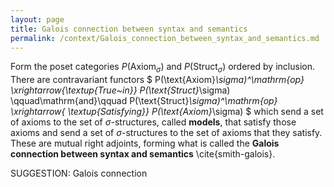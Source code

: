 ```yaml
---
layout: page
title: Galois connection between syntax and semantics
permalink: /context/Galois_connection_between_syntax_and_semantics.md
---
```

Form the poset categories $P(\text{Axiom}_\sigma)$ and $P(\text{Struct}_\sigma)$ ordered by inclusion. There are contravariant functors
$ P(\text{Axiom}_\sigma)^\mathrm{op} \xrightarrow{\textup{True~in}} P(\text{Struct}_\sigma) \qquad\mathrm{and}\qquad  P(\text{Struct}_\sigma)^\mathrm{op} \xrightarrow{ \textup{Satisfying}} P(\text{Axiom}_\sigma) $ which send a set of axioms to the set of $\sigma$-structures, called **models**, that satisfy those axioms and send a set of $\sigma$-structures to the set of axioms that they satisfy.  These are mutual right adjoints, forming what is called the **Galois connection between syntax and semantics** \cite{smith-galois}.


SUGGESTION: Galois connection